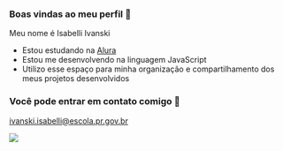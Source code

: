### Boas vindas ao meu perfil 📑

Meu nome é Isabelli Ivanski

- Estou estudando na [Alura](https://www.alura.com.br)
- Estou me desenvolvendo na linguagem JavaScript
- Utilizo esse espaço para minha organização e compartilhamento dos meus projetos desenvolvidos

### Você pode entrar em contato comigo 📧

ivanski.isabelli@escola.pr.gov.br


![](https://media1.tenor.com/m/A40feuZx23oAAAAC/e%C5%9Fek.gif)

